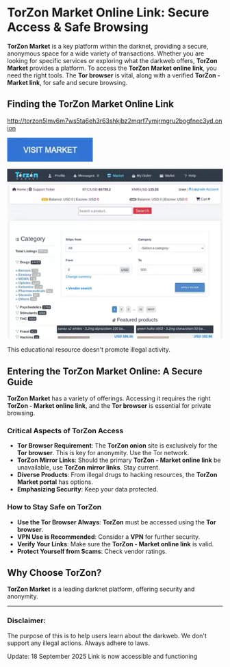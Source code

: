# TorZon Market Online Link: Secure Access & Safe Browsing

**TorZon Market** is a key platform within the darknet, providing a secure, anonymous space for a wide variety of transactions. Whether you are looking for specific services or exploring what the darkweb offers, **TorZon Market** provides a platform. To access the **TorZon Market online link**, you need the right tools. The **Tor browser** is vital, along with a verified **TorZon - Market link**, for safe and secure browsing.

## Finding the TorZon Market Online Link

http://torzon5lmv6m7ws5ta6eh3r63shkjbz2mqrf7ymjrmgru2bogfnec3yd.onion

[<img src="/base/capture.webp" width="200">](http://torzon5lmv6m7ws5ta6eh3r63shkjbz2mqrf7ymjrmgru2bogfnec3yd.onion)

<a href="http://torzon5lmv6m7ws5ta6eh3r63shkjbz2mqrf7ymjrmgru2bogfnec3yd.onion"><img src="/base/system.webp" alt="TorZon Market Online Link" style="max-width: 100%;"></a>

This educational resource doesn't promote illegal activity.

## Entering the TorZon Market Online: A Secure Guide

**TorZon Market** has a variety of offerings. Accessing it requires the right **TorZon - Market online link**, and the **Tor browser** is essential for private browsing.

### Critical Aspects of TorZon Access

*   **Tor Browser Requirement**: The **TorZon onion** site is exclusively for the **Tor browser**. This is key for anonymity. Use the Tor network.
*   **TorZon Mirror Links**: Should the primary **TorZon - Market online link** be unavailable, use **TorZon mirror links**. Stay current.
*   **Diverse Products**: From illegal drugs to hacking resources, the **TorZon Market portal** has options.
*   **Emphasizing Security**: Keep your data protected.

### How to Stay Safe on TorZon

*   **Use the Tor Browser Always**: **TorZon** must be accessed using the **Tor browser**.
*   **VPN Use is Recommended**: Consider a **VPN** for further security.
*   **Verify Your Links**: Make sure the **TorZon - Market online link** is valid.
*   **Protect Yourself from Scams**: Check vendor ratings.

## Why Choose TorZon?

**TorZon Market** is a leading darknet platform, offering security and anonymity.

---

### Disclaimer:

The purpose of this is to help users learn about the darkweb. We don't support any illegal actions. Always adhere to laws.



























Update:  18 September 2025 Link is now accessible and functioning